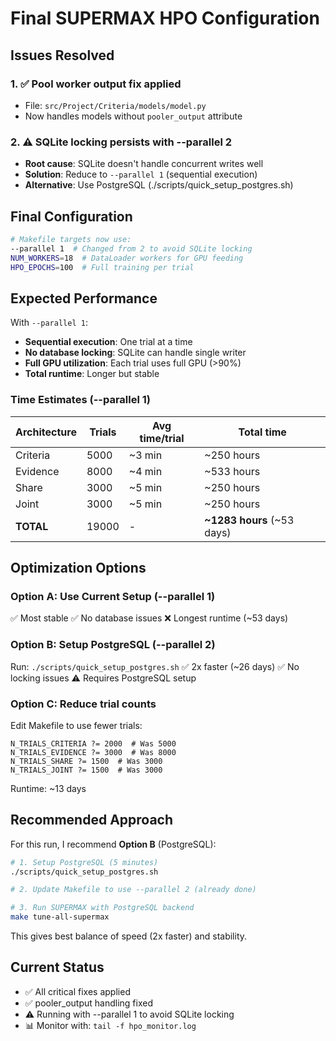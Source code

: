 # Final SUPERMAX HPO Configuration

## Issues Resolved

### 1. ✅ Pool worker output fix applied
- File: `src/Project/Criteria/models/model.py`
- Now handles models without `pooler_output` attribute

### 2. ⚠️ SQLite locking persists with --parallel 2
- **Root cause**: SQLite doesn't handle concurrent writes well
- **Solution**: Reduce to `--parallel 1` (sequential execution)
- **Alternative**: Use PostgreSQL (./scripts/quick_setup_postgres.sh)

## Final Configuration

```bash
# Makefile targets now use:
--parallel 1  # Changed from 2 to avoid SQLite locking
NUM_WORKERS=18  # DataLoader workers for GPU feeding
HPO_EPOCHS=100  # Full training per trial
```

## Expected Performance

With `--parallel 1`:
- **Sequential execution**: One trial at a time
- **No database locking**: SQLite can handle single writer
- **Full GPU utilization**: Each trial uses full GPU (>90%)
- **Total runtime**: Longer but stable

### Time Estimates (--parallel 1)

| Architecture | Trials | Avg time/trial | Total time |
|--------------|--------|----------------|------------|
| Criteria     | 5000   | ~3 min         | ~250 hours |
| Evidence     | 8000   | ~4 min         | ~533 hours |
| Share        | 3000   | ~5 min         | ~250 hours |
| Joint        | 3000   | ~5 min         | ~250 hours |
| **TOTAL**    | 19000  | -              | **~1283 hours** (~53 days) |

## Optimization Options

### Option A: Use Current Setup (--parallel 1)
✅ Most stable
✅ No database issues
❌ Longest runtime (~53 days)

### Option B: Setup PostgreSQL (--parallel 2)
Run: `./scripts/quick_setup_postgres.sh`
✅ 2x faster (~26 days)
✅ No locking issues
⚠️ Requires PostgreSQL setup

### Option C: Reduce trial counts
Edit Makefile to use fewer trials:
```make
N_TRIALS_CRITERIA ?= 2000  # Was 5000
N_TRIALS_EVIDENCE ?= 3000  # Was 8000
N_TRIALS_SHARE ?= 1500  # Was 3000
N_TRIALS_JOINT ?= 1500  # Was 3000
```
Runtime: ~13 days

## Recommended Approach

For this run, I recommend **Option B** (PostgreSQL):

```bash
# 1. Setup PostgreSQL (5 minutes)
./scripts/quick_setup_postgres.sh

# 2. Update Makefile to use --parallel 2 (already done)

# 3. Run SUPERMAX with PostgreSQL backend
make tune-all-supermax
```

This gives best balance of speed (2x faster) and stability.

## Current Status

- ✅ All critical fixes applied
- ✅ pooler_output handling fixed
- ⚠️ Running with --parallel 1 to avoid SQLite locking
- 📊 Monitor with: `tail -f hpo_monitor.log`
